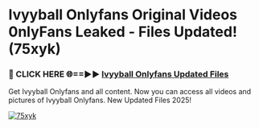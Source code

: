 # Ivyyball Onlyfans Original Videos 0nlyFans Leaked - Files Updated! (75xyk)

<h3>🔴 CLICK HERE 🌐==►► <a href="https://tinyurl.com/2m67pmp6" rel="nofollow">Ivyyball Onlyfans Updated Files</a></h3>

Get Ivyyball Onlyfans and all content. Now you can access all videos and pictures of Ivyyball Onlyfans. New Updated Files 2025!

[![75xyk](https://i.imgur.com/H4QAA4z.gif)](https://tinyurl.com/2m67pmp6)